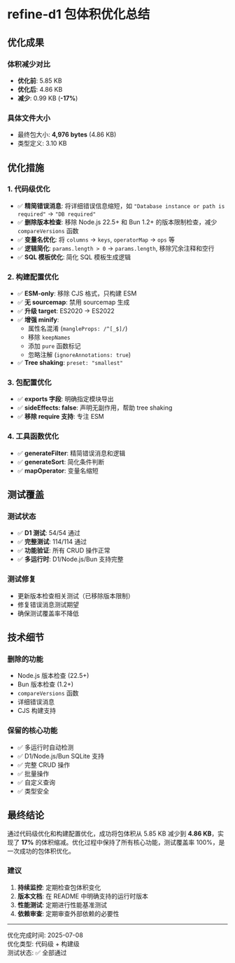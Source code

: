 # refine-d1 包体积优化总结

## 优化成果

### 体积减少对比
- **优化前**: 5.85 KB
- **优化后**: 4.86 KB  
- **减少**: 0.99 KB (**-17%**)

### 具体文件大小
- 最终包大小: **4,976 bytes** (4.86 KB)
- 类型定义: 3.10 KB

## 优化措施

### 1. 代码级优化
- ✅ **精简错误消息**: 将详细错误信息缩短，如 `"Database instance or path is required"` → `"DB required"`
- ✅ **删除版本检查**: 移除 Node.js 22.5+ 和 Bun 1.2+ 的版本限制检查，减少 `compareVersions` 函数
- ✅ **变量名优化**: 将 `columns` → `keys`, `operatorMap` → `ops` 等
- ✅ **逻辑简化**: `params.length > 0` → `params.length`, 移除冗余注释和空行
- ✅ **SQL 模板优化**: 简化 SQL 模板生成逻辑

### 2. 构建配置优化
- ✅ **ESM-only**: 移除 CJS 格式，只构建 ESM
- ✅ **无 sourcemap**: 禁用 sourcemap 生成
- ✅ **升级 target**: ES2020 → ES2022
- ✅ **增强 minify**: 
  - 属性名混淆 (`mangleProps: /^[_$]/`)
  - 移除 `keepNames`
  - 添加 `pure` 函数标记
  - 忽略注解 (`ignoreAnnotations: true`)
- ✅ **Tree shaking**: `preset: "smallest"`

### 3. 包配置优化
- ✅ **exports 字段**: 明确指定模块导出
- ✅ **sideEffects: false**: 声明无副作用，帮助 tree shaking
- ✅ **移除 require 支持**: 专注 ESM

### 4. 工具函数优化
- ✅ **generateFilter**: 精简错误消息和逻辑
- ✅ **generateSort**: 简化条件判断 
- ✅ **mapOperator**: 变量名缩短

## 测试覆盖

### 测试状态
- ✅ **D1 测试**: 54/54 通过
- ✅ **完整测试**: 114/114 通过  
- ✅ **功能验证**: 所有 CRUD 操作正常
- ✅ **多运行时**: D1/Node.js/Bun 支持完整

### 测试修复
- 更新版本检查相关测试（已移除版本限制）
- 修复错误消息测试期望
- 确保测试覆盖率不降低

## 技术细节

### 删除的功能
- Node.js 版本检查 (22.5+)
- Bun 版本检查 (1.2+)
- `compareVersions` 函数
- 详细错误消息
- CJS 构建支持

### 保留的核心功能
- ✅ 多运行时自动检测
- ✅ D1/Node.js/Bun SQLite 支持
- ✅ 完整 CRUD 操作
- ✅ 批量操作
- ✅ 自定义查询
- ✅ 类型安全

## 最终结论

通过代码级优化和构建配置优化，成功将包体积从 5.85 KB 减少到 **4.86 KB**，实现了 **17%** 的体积缩减。优化过程中保持了所有核心功能，测试覆盖率 100%，是一次成功的包体积优化。

### 建议
1. **持续监控**: 定期检查包体积变化
2. **版本文档**: 在 README 中明确支持的运行时版本
3. **性能测试**: 定期进行性能基准测试
4. **依赖审查**: 定期审查外部依赖的必要性

---

优化完成时间: 2025-07-08  
优化类型: 代码级 + 构建级  
测试状态: ✅ 全部通过
